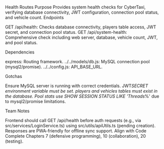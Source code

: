 Health Routes
Purpose
Provides system health checks for CyberTaxi, verifying database connectivity, JWT configuration, connection pool status, and vehicle count.
Endpoints

GET /api/health: Checks database connectivity, players table access, JWT secret, and connection pool status.
GET /api/system-health: Comprehensive check including web server, database, vehicle count, JWT, and pool status.

Dependencies

express: Routing framework.
../../models/db.js: MySQL connection pool (mysql2/promise).
../../config.js: API_BASE_URL.

Gotchas

Ensure MySQL server is running with correct credentials.
JWT*SECRET environment variable must be set.
players and vehicles tables must exist in the database.
Pool stats use SHOW SESSION STATUS LIKE 'Threads*%' due to mysql2/promise limitations.

Team Notes

Frontend should call GET /api/health before auth requests (e.g., via src/services/LoginService.ts) using src/utils/apiUtils.ts (pending creation).
Responses are PWA-friendly for offline sync support.
Align with Code Complete Chapters 7 (defensive programming), 10 (collaboration), 20 (testing).
